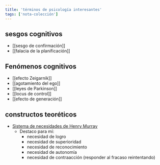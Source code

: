```yaml
---
title: 'términos de psicología interesantes'
tags: ['nota-colección']
---
```


## sesgos cognitivos

- [[sesgo de confirmación]]
- [[falacia de la planificación]]

## Fenómenos cognitivos

- [[efecto Zeigarnik]]
- [[agotamiento del ego]]
- [[leyes de Parkinson]]
- [[locus de control]]
- [[efecto de generación]]

## constructos teoréticos

- [Sistema de necesidades de Henry Murray](https://en.wikipedia.org/wiki/Murray%27s_system_of_needs#Secondary/psychogenic_needs)
	- Destaco para mí:
		- necesidad de logro
		- necesidad de superioridad
		- necesidad de reconocimiento
		- necesidad de autonomía
		- necesidad de contraacción (responder al fracaso reintentando)